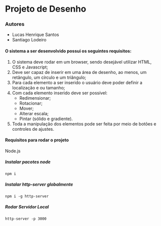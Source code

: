 # Projeto de Desenho 

### Autores

- Lucas Henrique Santos
- Santiago Lodeiro

#### O sistema a ser desenvolvido possui os seguintes requisitos:
1. O sistema deve rodar em um browser, sendo desejável utilizar HTML, CSS e
Javascript;
2. Deve ser capaz de inserir em uma área de desenho, ao menos, um retângulo,
um círculo e um triângulo;
3. Para cada elemento a ser inserido o usuário deve poder definir a localização
e ou tamanho;
4. Com cada elemento inserido deve ser possível:
    - Redimensionar;
    - Rotacionar;
    - Mover;
    - Alterar escala;
    - Pintar (sólido e gradiente).
5. Toda a manipulação dos elementos pode ser feita por meio de botões e
controles de ajustes.

#### Requisitos para rodar o projeto

Node.js

##### Instalar pacotes node
```
npm i
```
##### Instalar http-server globalmente
```
npm i -g http-server
```

##### Rodar Servidor Local
```
http-server -p 3000 
```